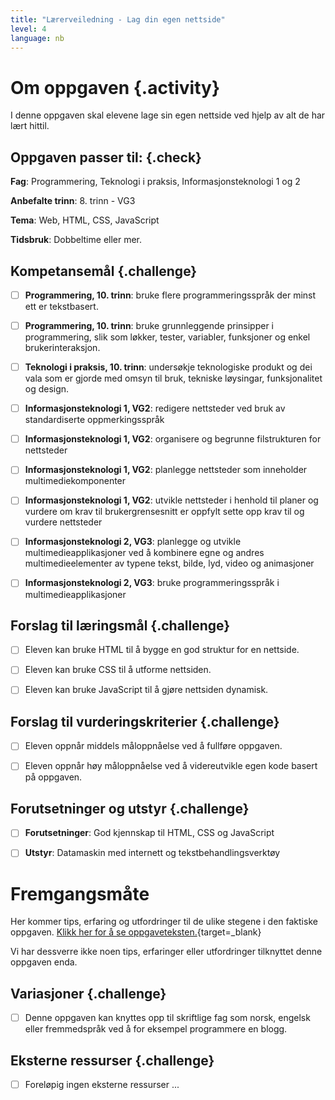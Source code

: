 ```yaml
---
title: "Lærerveiledning - Lag din egen nettside"
level: 4
language: nb
---
```


# Om oppgaven {.activity}
I denne oppgaven skal elevene lage sin egen nettside ved hjelp av alt de har lært hittil.

## Oppgaven passer til: {.check}
 __Fag__: Programmering, Teknologi i praksis, Informasjonsteknologi 1 og 2

__Anbefalte trinn__: 8. trinn - VG3

__Tema__: Web, HTML, CSS, JavaScript

__Tidsbruk__: Dobbeltime eller mer.


## Kompetansemål {.challenge}

- [ ]  __Programmering, 10. trinn__: bruke flere programmeringsspråk der minst ett er tekstbasert.

- [ ]  __Programmering, 10. trinn__: bruke grunnleggende prinsipper i programmering, slik som løkker, tester, variabler, funksjoner og enkel brukerinteraksjon.

- [ ] __Teknologi i praksis, 10. trinn__: undersøkje teknologiske produkt og dei vala som er gjorde med omsyn til bruk, tekniske løysingar, funksjonalitet og design.

- [ ] __Informasjonsteknologi 1, VG2__: redigere nettsteder ved bruk av standardiserte oppmerkingsspråk

- [ ] __Informasjonsteknologi 1, VG2__: organisere og begrunne filstrukturen for nettsteder

- [ ] __Informasjonsteknologi 1, VG2__: planlegge nettsteder som inneholder multimediekomponenter

- [ ] __Informasjonsteknologi 1, VG2__: utvikle nettsteder i henhold til planer og vurdere om krav til brukergrensesnitt er oppfylt
sette opp krav til og vurdere nettsteder

- [ ] __Informasjonsteknologi 2, VG3__: planlegge og utvikle multimedieapplikasjoner ved å kombinere egne og andres multimedieelementer av typene tekst, bilde, lyd, video og animasjoner

- [ ] __Informasjonsteknologi 2, VG3__: bruke programmeringsspråk i multimedieapplikasjoner


## Forslag til læringsmål {.challenge}

- [ ] Eleven kan bruke HTML til å bygge en god struktur for en nettside.
- [ ] Eleven kan bruke CSS til å utforme nettsiden.
- [ ] Eleven kan bruke JavaScript til å gjøre nettsiden dynamisk.


## Forslag til vurderingskriterier {.challenge}

- [ ] Eleven oppnår middels måloppnåelse ved å fullføre oppgaven.
- [ ] Eleven oppnår høy måloppnåelse ved å videreutvikle egen kode basert på oppgaven.


## Forutsetninger og utstyr {.challenge}
- [ ]  __Forutsetninger__: God kjennskap til HTML, CSS og JavaScript

- [ ]  __Utstyr__: Datamaskin med internett og tekstbehandlingsverktøy


# Fremgangsmåte
Her kommer tips, erfaring og utfordringer til de ulike stegene i den faktiske oppgaven. [Klikk her for å se oppgaveteksten.](../din_egen_nettside/din_egen_nettside.html){target=_blank}

Vi har dessverre ikke noen tips, erfaringer eller utfordringer tilknyttet denne oppgaven enda.

## Variasjoner {.challenge}
- [ ] Denne oppgaven kan knyttes opp til skriftlige fag som norsk, engelsk eller fremmedspråk ved å for eksempel programmere en blogg.

## Eksterne ressurser {.challenge}
- [ ] Foreløpig ingen eksterne ressurser ...

